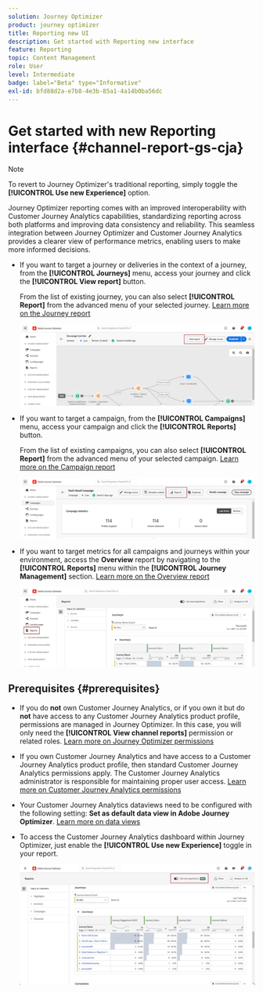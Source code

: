 ```yaml
---
solution: Journey Optimizer
product: journey optimizer
title: Reporting new UI
description: Get started with Reporting new interface
feature: Reporting
topic: Content Management
role: User
level: Intermediate
badge: label="Beta" type="Informative"
exl-id: bfd88d2a-e7b8-4e3b-85a1-4a14b0ba56dc
---
```

# Get started with new Reporting interface {#channel-report-gs-cja}

>[!NOTE]
>
> To revert to Journey Optimizer's traditional reporting, simply toggle the **[!UICONTROL Use new Experience]** option.

Journey Optimizer reporting comes with an improved interoperability with Customer Journey Analytics capabilities, standardizing reporting across both platforms and improving data consistency and reliability. This seamless integration between Journey Optimizer and Customer Journey Analytics provides a clearer view of performance metrics, enabling users to make more informed decisions.

* If you want to target a journey or deliveries in the context of a journey, from the **[!UICONTROL Journeys]** menu, access your journey and click the **[!UICONTROL View report]** button. 

    From the list of existing journey, you can also select **[!UICONTROL Report]** from the advanced menu of your selected journey. [Learn more on the Journey report](journey-global-report-cja.md)

    ![](assets/gs-cja-report-3.png)

* If you want to target a campaign, from the **[!UICONTROL Campaigns]** menu, access your campaign and click the **[!UICONTROL Reports]** button.

    From the list of existing campaigns, you can also select **[!UICONTROL Report]** from the advanced menu of your selected campaign. [Learn more on the Campaign report](campaign-global-report-cja.md)

    ![](assets/gs-cja-report-2.png)

* If you want to target metrics for all campaigns and journeys within your environment, access the **Overview** report by navigating to the **[!UICONTROL Reports]** menu within the **[!UICONTROL Journey Management]** section. [Learn more on the Overview report](channel-report-cja.md)

    ![](assets/gs-cja-report-1.png)

## Prerequisites {#prerequisites}

* If you do **not** own Customer Journey Analytics, or if you own it but do **not** have access to any Customer Journey Analytics product profile, permissions are managed in Journey Optimizer. In this case, you will only need the **[!UICONTROL View channel reports]** permission or related roles. [Learn more on Journey Optimizer permissions](../administration/permissions.md)
* If you own Customer Journey Analytics and have access to a Customer Journey Analytics product profile, then standard Customer Journey Analytics permissions apply. The Customer Journey Analytics administrator is responsible for maintaining proper user access. [Learn more on Customer Journey Analytics permissions](https://experienceleague.adobe.com/en/docs/analytics-platform/using/technotes/access-control)
* Your Customer Journey Analytics dataviews need to be configured with the following setting: **Set as default data view in Adobe Journey Optimizer**. [Learn more on data views](https://experienceleague.adobe.com/en/docs/analytics-platform/using/cja-dataviews/create-dataview)
* To access the Customer Journey Analytics dashboard within Journey Optimizer, just enable the **[!UICONTROL Use new Experience]** toggle in your report.

    ![](assets/cja-option.png)
